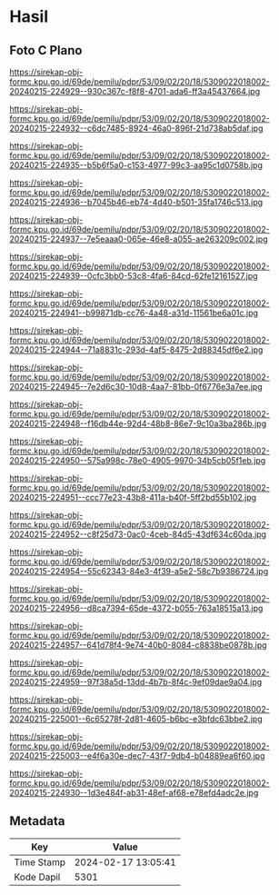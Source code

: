 # Hasil

## Foto C Plano

https://sirekap-obj-formc.kpu.go.id/69de/pemilu/pdpr/53/09/02/20/18/5309022018002-20240215-224929--930c367c-f8f8-4701-ada6-ff3a45437664.jpg

https://sirekap-obj-formc.kpu.go.id/69de/pemilu/pdpr/53/09/02/20/18/5309022018002-20240215-224932--c6dc7485-8924-46a0-896f-21d738ab5daf.jpg

https://sirekap-obj-formc.kpu.go.id/69de/pemilu/pdpr/53/09/02/20/18/5309022018002-20240215-224935--b5b6f5a0-c153-4977-99c3-aa95c1d0758b.jpg

https://sirekap-obj-formc.kpu.go.id/69de/pemilu/pdpr/53/09/02/20/18/5309022018002-20240215-224936--b7045b46-eb74-4d40-b501-35fa1746c513.jpg

https://sirekap-obj-formc.kpu.go.id/69de/pemilu/pdpr/53/09/02/20/18/5309022018002-20240215-224937--7e5eaaa0-065e-46e8-a055-ae263209c002.jpg

https://sirekap-obj-formc.kpu.go.id/69de/pemilu/pdpr/53/09/02/20/18/5309022018002-20240215-224939--0cfc3bb0-53c8-4fa6-84cd-62fe12161527.jpg

https://sirekap-obj-formc.kpu.go.id/69de/pemilu/pdpr/53/09/02/20/18/5309022018002-20240215-224941--b99871db-cc76-4a48-a31d-11561be6a01c.jpg

https://sirekap-obj-formc.kpu.go.id/69de/pemilu/pdpr/53/09/02/20/18/5309022018002-20240215-224944--71a8831c-293d-4af5-8475-2d88345df6e2.jpg

https://sirekap-obj-formc.kpu.go.id/69de/pemilu/pdpr/53/09/02/20/18/5309022018002-20240215-224945--7e2d6c30-10d8-4aa7-81bb-0f6776e3a7ee.jpg

https://sirekap-obj-formc.kpu.go.id/69de/pemilu/pdpr/53/09/02/20/18/5309022018002-20240215-224948--f16db44e-92d4-48b8-86e7-9c10a3ba286b.jpg

https://sirekap-obj-formc.kpu.go.id/69de/pemilu/pdpr/53/09/02/20/18/5309022018002-20240215-224950--575a998c-78e0-4905-9970-34b5cb05f1eb.jpg

https://sirekap-obj-formc.kpu.go.id/69de/pemilu/pdpr/53/09/02/20/18/5309022018002-20240215-224951--ccc77e23-43b8-411a-b40f-5ff2bd55b102.jpg

https://sirekap-obj-formc.kpu.go.id/69de/pemilu/pdpr/53/09/02/20/18/5309022018002-20240215-224952--c8f25d73-0ac0-4ceb-84d5-43df634c60da.jpg

https://sirekap-obj-formc.kpu.go.id/69de/pemilu/pdpr/53/09/02/20/18/5309022018002-20240215-224954--55c62343-84e3-4f39-a5e2-58c7b9386724.jpg

https://sirekap-obj-formc.kpu.go.id/69de/pemilu/pdpr/53/09/02/20/18/5309022018002-20240215-224956--d8ca7394-65de-4372-b055-763a18515a13.jpg

https://sirekap-obj-formc.kpu.go.id/69de/pemilu/pdpr/53/09/02/20/18/5309022018002-20240215-224957--641d78f4-9e74-40b0-8084-c8838be0878b.jpg

https://sirekap-obj-formc.kpu.go.id/69de/pemilu/pdpr/53/09/02/20/18/5309022018002-20240215-224959--97f38a5d-13dd-4b7b-8f4c-9ef09dae9a04.jpg

https://sirekap-obj-formc.kpu.go.id/69de/pemilu/pdpr/53/09/02/20/18/5309022018002-20240215-225001--6c65278f-2d81-4605-b6bc-e3bfdc63bbe2.jpg

https://sirekap-obj-formc.kpu.go.id/69de/pemilu/pdpr/53/09/02/20/18/5309022018002-20240215-225003--e4f6a30e-dec7-43f7-9db4-b04889ea6f60.jpg

https://sirekap-obj-formc.kpu.go.id/69de/pemilu/pdpr/53/09/02/20/18/5309022018002-20240215-224930--1d3e484f-ab31-48ef-af68-e78efd4adc2e.jpg


## Metadata

| Key        | Value               |
| ---------- | ------------------- |
| Time Stamp | 2024-02-17 13:05:41 |
| Kode Dapil | 5301                |



